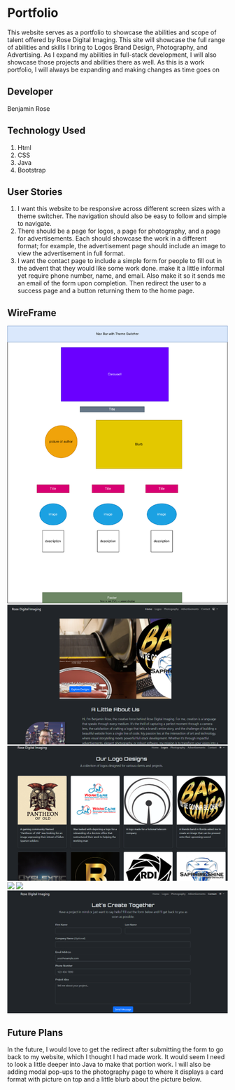 # Portfolio
This website serves as a portfolio to showcase the abilities and scope of talent offered by Rose Digital Imaging. This site will showcase the full range of abilities and skills I bring to Logos Brand Design, Photography, and Advertising.  As I expand my abilities in full-stack development, I will also showcase those projects and abilities there as well. As this is a work portfolio, I will always be expanding and making changes as time goes on



## Developer

Benjamin Rose

## Technology Used

1. Html
2. CSS
3. Java
4. Bootstrap

## User Stories

1. I want this website to be responsive across different screen sizes with a theme switcher. The navigation should also be easy to follow and simple to navigate.
2. There should be a page for logos, a page for photography, and a page for advertisements. Each should showcase the work in a different format; for example, the advertisement page should include an image to view the advertisement in full format.
3. I want the contact page to include a simple form for people to fill out in the advent that they would like some work done. make it a little informal yet require phone number, name, and email. Also make it so it sends me an email of the form upon completion. Then redirect the user to a success page and a button returning them to the home page.

## WireFrame
<img src="./wireframe/index wireframe.svg">
<img src="./wireframe/home screen.png">
<img src="./wireframe/logos.png">
<img src="./wireframe/photography.png">
<img src="./wireframe/advertisements.png">
<img src="./wireframe/contact.png">


## Future Plans
In the future, I would love to get the redirect after submitting the form to go back to my website, which I thought I had made work.  It would seem I need to look a little deeper into Java to make that portion work. I will also be adding modal pop-ups to the photography page to where it displays a card format with picture on top and a little blurb about the picture below.


